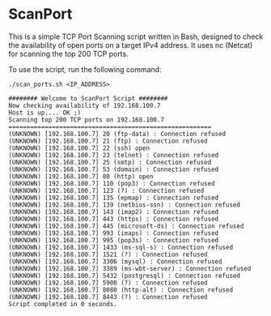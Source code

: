 # ScanPort

This is a simple TCP Port Scanning script written in Bash, designed to check the availability of open ports on a target IPv4 address. It uses nc (Netcat) for scanning the top 200 TCP ports.

To use the script, run the following command:

`./scan_ports.sh <IP_ADDRESS>`



```#######################################
######## Welcome to ScanPort Script ########
Now checking availability of 192.168.100.7
Host is up.... OK ;)
Scanning top 200 TCP ports on 192.168.100.7 
========================================================
(UNKNOWN) [192.168.100.7] 20 (ftp-data) : Connection refused
(UNKNOWN) [192.168.100.7] 21 (ftp) : Connection refused
(UNKNOWN) [192.168.100.7] 22 (ssh) open
(UNKNOWN) [192.168.100.7] 23 (telnet) : Connection refused
(UNKNOWN) [192.168.100.7] 25 (smtp) : Connection refused
(UNKNOWN) [192.168.100.7] 53 (domain) : Connection refused
(UNKNOWN) [192.168.100.7] 80 (http) open
(UNKNOWN) [192.168.100.7] 110 (pop3) : Connection refused
(UNKNOWN) [192.168.100.7] 123 (?) : Connection refused
(UNKNOWN) [192.168.100.7] 135 (epmap) : Connection refused
(UNKNOWN) [192.168.100.7] 139 (netbios-ssn) : Connection refused
(UNKNOWN) [192.168.100.7] 143 (imap2) : Connection refused
(UNKNOWN) [192.168.100.7] 443 (https) : Connection refused
(UNKNOWN) [192.168.100.7] 445 (microsoft-ds) : Connection refused
(UNKNOWN) [192.168.100.7] 993 (imaps) : Connection refused
(UNKNOWN) [192.168.100.7] 995 (pop3s) : Connection refused
(UNKNOWN) [192.168.100.7] 1433 (ms-sql-s) : Connection refused
(UNKNOWN) [192.168.100.7] 1521 (?) : Connection refused
(UNKNOWN) [192.168.100.7] 3306 (mysql) : Connection refused
(UNKNOWN) [192.168.100.7] 3389 (ms-wbt-server) : Connection refused
(UNKNOWN) [192.168.100.7] 5432 (postgresql) : Connection refused
(UNKNOWN) [192.168.100.7] 5900 (?) : Connection refused
(UNKNOWN) [192.168.100.7] 8080 (http-alt) : Connection refused
(UNKNOWN) [192.168.100.7] 8443 (?) : Connection refused
Script completed in 0 seconds.

```
